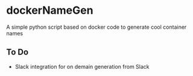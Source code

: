 # dockerNameGen

A simple python script based on docker code to generate cool container names

## To Do

* Slack integration for on demain generation from Slack
